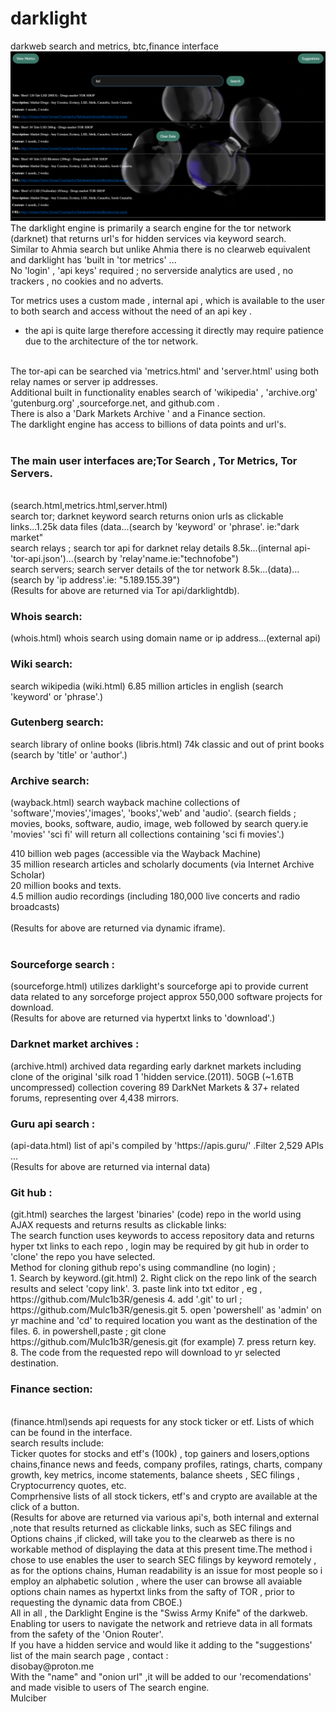 # darklight
darkweb search and metrics, btc,finance interface
![subatomic](search.png) 
The darklight engine is primarily a search engine for the tor network (darknet) that returns url's for hidden services
via keyword search.
<br>
Similar to Ahmia search but unlike Ahmia there is no clearweb equivalent and darklight has 'built in 'tor metrics' ...
<br>
No 'login' , 'api keys' required ; no serverside analytics are used , no trackers , no cookies and no adverts.
<br>

Tor metrics uses a custom made , internal api , which is available to the user to both search and access without the need
of an api key .<br>
- the api is quite large therefore accessing it directly may require patience due to the architecture of the tor network.
<br>
The tor-api can be searched via 'metrics.html' and 'server.html' using both relay names or server ip addresses.
<br>
Additional built in functionality enables search of 'wikipedia' , 'archive.org' 'gutenburg.org' ,sourceforge.net,
and github.com .
<br>
There is also a 'Dark Markets Archive ' and a Finance section.
<br>
The darklight engine has access to billions of data points and url's.
<br><br>


<h3>The main user interfaces are;Tor Search , Tor Metrics, Tor Servers.</h3>
<br>
(search.html,metrics.html,server.html)
<br>
search tor; darknet keyword search returns onion urls as clickable links...1.25k data files (data...(search by 'keyword' or 'phrase'. ie:"dark market"
<br>
search relays ; search tor api for darknet relay details 8.5k...(internal api-'tor-api.json')...(search by 'relay'name.ie:"technofobe")
<br>
search servers; search server details of the tor network 8.5k...(data)...(search by 'ip address'.ie: "5.189.155.39")
<br>
(Results for above are returned via Tor api/darklightdb).
<br>
<h3>Whois search:</h3> (whois.html) whois search using domain name or ip address...(external api)
<br>
<h3>Wiki search:</h3> search wikipedia   (wiki.html) 6.85 million articles in english    (search 'keyword' or 'phrase'.)                                     
<br>
<h3>Gutenberg search:</h3> search library of online books  (libris.html) 74k classic and out of print books (search by 'title' or 'author'.)
<br>
<h3>Archive search:</h3>(wayback.html) search wayback machine 
collections of 'software','movies','images', 'books','web' and 'audio'. 
(search fields ; movies, books, software, audio, image, web 
followed by search query.ie 'movies' 'sci fi'  will return all collections containing 'sci fi movies'.)
<br>																								  

410 billion web pages (accessible via the Wayback Machine) 
 <br>
35 million research articles and scholarly documents (via Internet Archive Scholar)
<br>
20 million books and texts.
<br>
4.5 million audio recordings (including 180,000 live concerts and radio broadcasts)
	<br>			
(Results for above are returned via dynamic iframe).
<br><br>
				
				
<h3>Sourceforge search :</h3> (sourceforge.html) utilizes darklight's sourceforge api
to provide current data related to any sorceforge project
approx 550,000 software projects for download.
<br>
(Results for above are returned via hypertxt links to 'download'.)
<br>
<h3>Darknet market archives :</h3> (archive.html) archived data regarding early darknet markets including clone of the original
'silk road 1 'hidden service.(2011).
50GB (~1.6TB uncompressed) collection covering 89 DarkNet Markets & 37+ related forums, representing over 4,438 mirrors.   
<br>
<h3>Guru api search :</h3> (api-data.html) list of api's compiled by 'https://apis.guru/' .Filter 2,529 APIs  ...
<br>
(Results for above are returned via internal data)	
<br>
<h3>Git hub :</h3>  (git.html) searches the largest 'binaries' (code) repo in the world using AJAX requests and returns results as clickable links:
<br>
The search function uses keywords to access repository data and returns hyper txt links to each repo , login may be required
by git hub in order to 'clone' the repo you have selected.
<br>
Method for cloning github repo's using commandline (no login) ; 
<br>
1. Search by keyword.(git.html)
2. Right click on the repo link of the search results and select 'copy link'.
3. paste link into txt editor , eg , https://github.com/Mulc1b3R/genesis
4. add '.git' to url ; https://github.com/Mulc1b3R/genesis.git
5. open 'powershell' as 'admin' on yr machine and 'cd' to required	location you want as the destination of the files.
6. in powershell,paste ; git clone https://github.com/Mulc1b3R/genesis.git   (for example)
7. press return key.
8. The code from the requested repo will download to yr selected destination.
<br>

<h3>Finance section:</h3> 
<br>
(finance.html)sends api requests for any stock ticker or etf. Lists of which can be found in the interface.
<br>
search results include:
<br>
Ticker quotes for stocks and etf's (100k) , top gainers and losers,options chains,finance news and feeds, company profiles, ratings, charts, company growth,
key metrics, income statements, balance sheets , SEC filings , Cryptocurrency quotes, etc.
<br>
Comprhensive lists of all stock tickers, etf's and crypto are available at the click of a button.
<br>
(Results for above are returned via various api's, both internal and external ,note that results returned as clickable links,
such as SEC filings and Options chains ,if clicked, will take you to the clearweb as there is no workable method of displaying the 
data at this present time.The method i chose to use enables the user to search SEC filings by keyword remotely , as for the options chains,
Human readability is an issue for most people so i employ an alphabetic solution , where the user can browse all avaiable
options chain names as hypertxt links from the safty of TOR , prior to requesting the dynamic data from CBOE.)
<br>
All in all , the Darklight Engine is the "Swiss Army Knife" of the darkweb.
<br>
Enabling tor users to navigate the network and retrieve data in all formats from the safety of the 'Onion Router'.
<br>
If you have a hidden service and would like it adding to the "suggestions' list of the main search page , contact :
<br>
disobay@proton.me 
<br>
With the "name" and "onion url" ,it will be added to our 'recomendations' and made visible to users of The search engine. 
<br>
Mulciber
